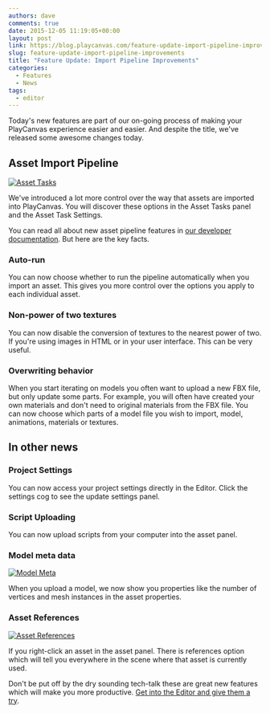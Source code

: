 ```yaml
---
authors: dave
comments: true
date: 2015-12-05 11:19:05+00:00
layout: post
link: https://blog.playcanvas.com/feature-update-import-pipeline-improvements/
slug: feature-update-import-pipeline-improvements
title: "Feature Update: Import Pipeline Improvements"
categories:
  - Features
  - News
tags:
  - editor
---
```


Today's new features are part of our on-going process of making your PlayCanvas experience easier and easier. And despite the title, we've released some awesome changes today.

## Asset Import Pipeline

[![Asset Tasks](/img/editor-asset-tasks.jpg)](/img/editor-asset-tasks.jpg)

We've introduced a lot more control over the way that assets are imported into PlayCanvas. You will discover these options in the Asset Tasks panel and the Asset Task Settings.

You can read all about new asset pipeline features in [our developer documentation](https://developer.playcanvas.com/user-manual/assets/import-pipeline/). But here are the key facts.

### Auto-run

You can now choose whether to run the pipeline automatically when you import an asset. This gives you more control over the options you apply to each individual asset.

### Non-power of two textures

You can now disable the conversion of textures to the nearest power of two. If you're using images in HTML or in your user interface. This can be very useful.

### Overwriting behavior

When you start iterating on models you often want to upload a new FBX file, but only update some parts. For example, you will often have created your own materials and don't need to original materials from the FBX file. You can now choose which parts of a model file you wish to import, model, animations, materials or textures.

## In other news

### Project Settings

You can now access your project settings directly in the Editor. Click the settings cog to see the update settings panel.

### Script Uploading

You can now upload scripts from your computer into the asset panel.

### Model meta data

[![Model Meta](/img/model-meta.jpg)](/img/model-meta.jpg)

When you upload a model, we now show you properties like the number of vertices and mesh instances in the asset properties.

### Asset References

[![Asset References](/img/editor-asset-references.png)](/img/editor-asset-references.png)

If you right-click an asset in the asset panel. There is references option which will tell you everywhere in the scene where that asset is currently used.

Don't be put off by the dry sounding tech-talk these are great new features which will make you more productive. [Get into the Editor and give them a try](https://playcanvas.com/).

